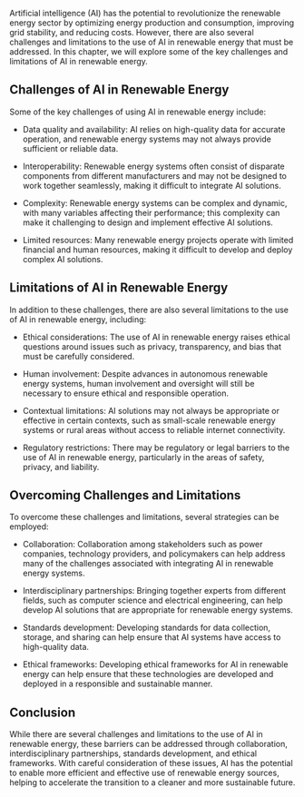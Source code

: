 
Artificial intelligence (AI) has the potential to revolutionize the renewable energy sector by optimizing energy production and consumption, improving grid stability, and reducing costs. However, there are also several challenges and limitations to the use of AI in renewable energy that must be addressed. In this chapter, we will explore some of the key challenges and limitations of AI in renewable energy.

Challenges of AI in Renewable Energy
------------------------------------

Some of the key challenges of using AI in renewable energy include:

* Data quality and availability: AI relies on high-quality data for accurate operation, and renewable energy systems may not always provide sufficient or reliable data.

* Interoperability: Renewable energy systems often consist of disparate components from different manufacturers and may not be designed to work together seamlessly, making it difficult to integrate AI solutions.

* Complexity: Renewable energy systems can be complex and dynamic, with many variables affecting their performance; this complexity can make it challenging to design and implement effective AI solutions.

* Limited resources: Many renewable energy projects operate with limited financial and human resources, making it difficult to develop and deploy complex AI solutions.

Limitations of AI in Renewable Energy
-------------------------------------

In addition to these challenges, there are also several limitations to the use of AI in renewable energy, including:

* Ethical considerations: The use of AI in renewable energy raises ethical questions around issues such as privacy, transparency, and bias that must be carefully considered.

* Human involvement: Despite advances in autonomous renewable energy systems, human involvement and oversight will still be necessary to ensure ethical and responsible operation.

* Contextual limitations: AI solutions may not always be appropriate or effective in certain contexts, such as small-scale renewable energy systems or rural areas without access to reliable internet connectivity.

* Regulatory restrictions: There may be regulatory or legal barriers to the use of AI in renewable energy, particularly in the areas of safety, privacy, and liability.

Overcoming Challenges and Limitations
-------------------------------------

To overcome these challenges and limitations, several strategies can be employed:

* Collaboration: Collaboration among stakeholders such as power companies, technology providers, and policymakers can help address many of the challenges associated with integrating AI in renewable energy systems.

* Interdisciplinary partnerships: Bringing together experts from different fields, such as computer science and electrical engineering, can help develop AI solutions that are appropriate for renewable energy systems.

* Standards development: Developing standards for data collection, storage, and sharing can help ensure that AI systems have access to high-quality data.

* Ethical frameworks: Developing ethical frameworks for AI in renewable energy can help ensure that these technologies are developed and deployed in a responsible and sustainable manner.

Conclusion
----------

While there are several challenges and limitations to the use of AI in renewable energy, these barriers can be addressed through collaboration, interdisciplinary partnerships, standards development, and ethical frameworks. With careful consideration of these issues, AI has the potential to enable more efficient and effective use of renewable energy sources, helping to accelerate the transition to a cleaner and more sustainable future.
